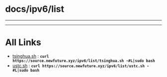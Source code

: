 
# docs/ipv6/list
---



---

# All Links

* [tsinghua.sh](tsinghua.sh) : **`curl https://source.newfuture.xyz/ipv6/list/tsinghua.sh -#L|sudo bash`** 
* [ustc.sh](ustc.sh) : **`curl https://source.newfuture.xyz/ipv6/list/ustc.sh -#L|sudo bash`** 
